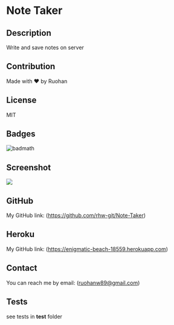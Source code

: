 # Note Taker

## Description

Write and save notes on server

## Contribution

Made with ❤️ by Ruohan

## License

MIT

## Badges

![badmath](https://img.shields.io/conda/l/conda-forge/setuptools?color=Blue&label=License&logo=MIT&logoColor=blue&style=plastic)

## Screenshot

![](assets/img/screenshot.png)

## GitHub

My GitHub link: (https://github.com/rhw-git/Note-Taker)

## Heroku

My GitHub link: (https://enigmatic-beach-18559.herokuapp.com)

## Contact

You can reach me by email: (ruohanw89@gmail.com)

## Tests

see tests in **test** folder
